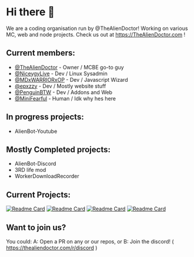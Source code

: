 # Hi there 👋

We are a coding organisation run by @TheAlienDoctor! Working on various MC, web and node projects. Check us out at https://TheAlienDoctor.com !


## Current members:

- [@TheAlienDoctor](https://github.com/thealiendoctor) - Owner / MCBE go-to guy
- [@NiceygyLive](https://github.com/niceygylive) - Dev / Linux Sysadmin
- [@MDxWARRIORxOP](https://github.com/MDxWARRIORxOP) - Dev / Javascript Wizard
- [@epxzzy](https://github.com/epxzzy) - Dev / Mostly website stuff
- [@PenguinBTW](https://github.com/PenguinBTW) - Dev / Addons and Web
- [@MiniFearful](https://github.com/MiniFearful) - Human / Idk why hes here

## In progress projects:
- AlienBot-Youtube

  
## Mostly Completed projects:
- AlienBot-Discord
- 3RD life mod
- WorkerDownloadRecorder
    
    
## Current Projects:
  [![Readme Card](https://github-readme-stats.vercel.app/api/pin/?username=ufo-studios&repo=thealiendoctor.com)](https://github.com/ufo-studios/thealiendoctor.com) [![Readme Card](https://github-readme-stats.vercel.app/api/pin/?username=ufo-studios&repo=AlienBot-Discord)](https://github.com/UFO-Studios/AlienBot-Discord) [![Readme Card](https://github-readme-stats.vercel.app/api/pin/?username=ufo-studios&repo=AlienBot-Youtube)](https://github.com/UFO-Studios/AlienBot-Youtube) [![Readme Card](https://github-readme-stats.vercel.app/api/pin/?username=ufo-studios&repo=AlienBot-Twitch)](https://github.com/UFO-Studios/AlienBot-Twitch)
    
    
## Want to join us?

 You could:
        A: Open a PR on any or our repos, or 
        B: Join the discord! ( https://thealiendoctor.com/r/discord )
        
